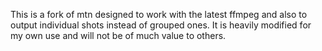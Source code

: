This is a fork of mtn designed to work with the latest ffmpeg and also to output individual shots instead of grouped ones. It is heavily modified for my own use and will not be of much value to others.